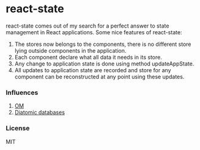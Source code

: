 # react-state

react-state comes out of my search for a perfect answer to state management in React applications. Some nice features of react-state:

1. The stores now belongs to the components, there is  no different store lying outside components in the application.
2. Each component declare what all data it needs in its store.
3. Any change to application state is done using method updateAppState.
4. All updates to application state are recorded and store for any component can be reconstructed at any point using these updates.

### Influences
1. [OM](https://github.com/omcljs/om)
2. [Diatomic databases](http://www.datomic.com/about.html)

### License
MIT
